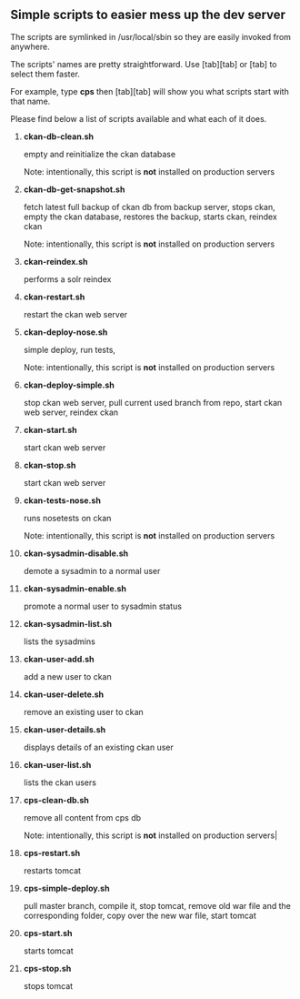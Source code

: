 Simple scripts to easier mess up the dev server
-----------------------------------------------

The scripts are symlinked in /usr/local/sbin so they are easily invoked from anywhere.

The scripts' names are pretty straightforward. Use \[tab\]\[tab\] or \[tab\] to select them faster.

For example, type **cps** then \[tab\]\[tab\] will show you what scripts start with that name.

Please find below a list of scripts available and what each of it does.

1. **ckan-db-clean.sh**

   empty and reinitialize the ckan database
   
   Note: intentionally, this script is **not** installed on production servers

1. **ckan-db-get-snapshot.sh**

   fetch latest full backup of ckan db from backup server, stops ckan, empty the ckan database, restores the backup, starts ckan, reindex ckan
   
   Note: intentionally, this script is **not** installed on production servers

1. **ckan-reindex.sh**

   performs a solr reindex

1. **ckan-restart.sh**

   restart the ckan web server

1. **ckan-deploy-nose.sh**

   simple deploy, run tests, 
   
   Note: intentionally, this script is **not** installed on production servers

1. **ckan-deploy-simple.sh**

   stop ckan web server, pull current used branch from repo, start ckan web server, reindex ckan

1. **ckan-start.sh**

   start ckan web server

1. **ckan-stop.sh**

   start ckan web server

1. **ckan-tests-nose.sh**

   runs nosetests on ckan
   
   Note: intentionally, this script is **not** installed on production servers

1. **ckan-sysadmin-disable.sh**

   demote a sysadmin to a normal user
   
1. **ckan-sysadmin-enable.sh**

   promote a normal user to sysadmin status

1. **ckan-sysadmin-list.sh**

   lists the sysadmins

1. **ckan-user-add.sh**

   add a new user to ckan

1. **ckan-user-delete.sh**

   remove an existing user to ckan

1. **ckan-user-details.sh**

   displays details of an existing ckan user

1. **ckan-user-list.sh**

   lists the ckan users

1. **cps-clean-db.sh**

   remove all content from cps db
   
   Note: intentionally, this script is **not** installed on production servers|

1. **cps-restart.sh**

   restarts tomcat

1. **cps-simple-deploy.sh**

   pull master branch, compile it, stop tomcat, remove old war file and the corresponding folder, copy over the new war file, start tomcat
   
1. **cps-start.sh**

   starts tomcat

1. **cps-stop.sh**

   stops tomcat

